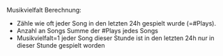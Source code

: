 Musikvielfalt Berechnung:
- Zähle wie oft jeder Song in den letzten 24h gespielt wurde (=#Plays). 
- Anzahl an Songs <Heavy division sign> Summe der #Plays jedes Songs
- Musikvielfalt=1 <Right pointing backhand index> jeder Song dieser Stunde ist in den letzten 24h nur in dieser Stunde gespielt worden